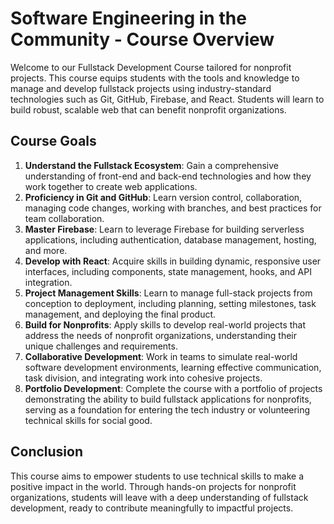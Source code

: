 <h1>Software Engineering in the Community - Course Overview</h1>
<p>Welcome to our Fullstack Development Course tailored for nonprofit projects. This course equips students with the tools and knowledge to manage and develop fullstack projects using industry-standard technologies such as Git, GitHub, Firebase, and React. Students will learn to build robust, scalable web that can benefit nonprofit organizations.</p>
<h2>Course Goals</h2>
<ol>
  <li><strong>Understand the Fullstack Ecosystem</strong>: Gain a comprehensive understanding of front-end and back-end technologies and how they work together to create web applications.</li>
  <li><strong>Proficiency in Git and GitHub</strong>: Learn version control, collaboration, managing code changes, working with branches, and best practices for team collaboration.</li>
  <li><strong>Master Firebase</strong>: Learn to leverage Firebase for building serverless applications, including authentication, database management, hosting, and more.</li>
  <li><strong>Develop with React</strong>: Acquire skills in building dynamic, responsive user interfaces, including components, state management, hooks, and API integration.</li>
  <li><strong>Project Management Skills</strong>: Learn to manage full-stack projects from conception to deployment, including planning, setting milestones, task management, and deploying the final product.</li>
  <li><strong>Build for Nonprofits</strong>: Apply skills to develop real-world projects that address the needs of nonprofit organizations, understanding their unique challenges and requirements.</li>
  <li><strong>Collaborative Development</strong>: Work in teams to simulate real-world software development environments, learning effective communication, task division, and integrating work into cohesive projects.</li>
  <li><strong>Portfolio Development</strong>: Complete the course with a portfolio of projects demonstrating the ability to build fullstack applications for nonprofits, serving as a foundation for entering the tech industry or volunteering technical skills for social good.</li>
</ol>
<h2>Conclusion</h2>
<p>This course aims to empower students to use technical skills to make a positive impact in the world. Through hands-on projects for nonprofit organizations, students will leave with a deep understanding of fullstack development, ready to contribute meaningfully to impactful projects.</p>